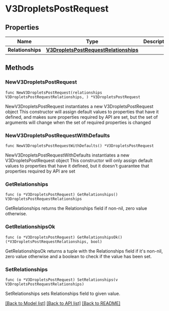 # V3DropletsPostRequest

## Properties

Name | Type | Description | Notes
------------ | ------------- | ------------- | -------------
**Relationships** | [**V3DropletsPostRequestRelationships**](V3DropletsPostRequestRelationships.md) |  | 

## Methods

### NewV3DropletsPostRequest

`func NewV3DropletsPostRequest(relationships V3DropletsPostRequestRelationships, ) *V3DropletsPostRequest`

NewV3DropletsPostRequest instantiates a new V3DropletsPostRequest object
This constructor will assign default values to properties that have it defined,
and makes sure properties required by API are set, but the set of arguments
will change when the set of required properties is changed

### NewV3DropletsPostRequestWithDefaults

`func NewV3DropletsPostRequestWithDefaults() *V3DropletsPostRequest`

NewV3DropletsPostRequestWithDefaults instantiates a new V3DropletsPostRequest object
This constructor will only assign default values to properties that have it defined,
but it doesn't guarantee that properties required by API are set

### GetRelationships

`func (o *V3DropletsPostRequest) GetRelationships() V3DropletsPostRequestRelationships`

GetRelationships returns the Relationships field if non-nil, zero value otherwise.

### GetRelationshipsOk

`func (o *V3DropletsPostRequest) GetRelationshipsOk() (*V3DropletsPostRequestRelationships, bool)`

GetRelationshipsOk returns a tuple with the Relationships field if it's non-nil, zero value otherwise
and a boolean to check if the value has been set.

### SetRelationships

`func (o *V3DropletsPostRequest) SetRelationships(v V3DropletsPostRequestRelationships)`

SetRelationships sets Relationships field to given value.



[[Back to Model list]](../README.md#documentation-for-models) [[Back to API list]](../README.md#documentation-for-api-endpoints) [[Back to README]](../README.md)


